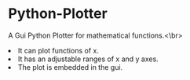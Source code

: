 # Python-Plotter
A Gui Python Plotter for mathematical functions.<\br>
<li>It can plot functions of x.
<li>It has an adjustable ranges of x and y axes.
<li>The plot is embedded in the gui.

